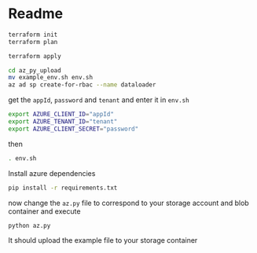 # Readme

```bash
terraform init
terraform plan
```

```bash
terraform apply
```

```bash
cd az_py_upload
mv example_env.sh env.sh
az ad sp create-for-rbac --name dataloader
```

get the `appId`, `password` and `tenant` and enter it in `env.sh`

```bash
export AZURE_CLIENT_ID="appId"
export AZURE_TENANT_ID="tenant"
export AZURE_CLIENT_SECRET="password"
```

then 

```bash
. env.sh
```

Install azure dependencies

```bash
pip install -r requirements.txt
```

now change the `az.py` file to correspond to your storage account and blob container and execute

```bash
python az.py
```

It should upload the example file to your storage container